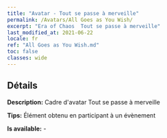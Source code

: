 ```yaml
---
title: "Avatar - Tout se passe à merveille"
permalink: /Avatars/All Goes as You Wish/
excerpt: "Era of Chaos  Tout se passe à merveille"
last_modified_at: 2021-06-22
locale: fr
ref: "All Goes as You Wish.md"
toc: false
classes: wide
---
```

## Détails

 **Description:** Cadre d'avatar Tout se passe à merveille 

 **Tips:** Élément obtenu en participant à un évènement 

 **Is available:**  - 

